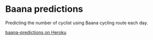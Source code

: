 # Baana predictions

Predicting the number of cyclist using Baana cycling route each day.

[baana-predictions on Heroku](https://baana-predictions.herokuapp.com)
